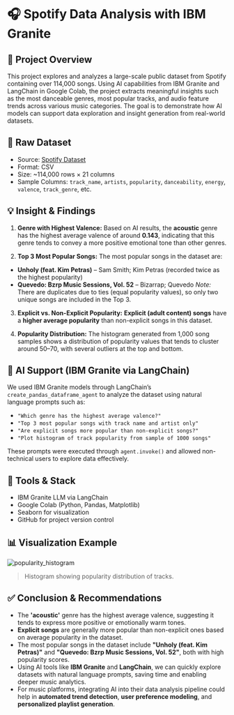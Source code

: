 # 🎧 Spotify Data Analysis with IBM Granite

## 🧠 Project Overview

This project explores and analyzes a large-scale public dataset from Spotify containing over 114,000 songs. Using AI capabilities from IBM Granite and LangChain in Google Colab, the project extracts meaningful insights such as the most danceable genres, most popular tracks, and audio feature trends across various music categories. The goal is to demonstrate how AI models can support data exploration and insight generation from real-world datasets.

## 📂 Raw Dataset

- Source: [Spotify Dataset](https://www.kaggle.com/datasets/maharshipandya/-spotify-tracks-dataset)
- Format: CSV
- Size: ~114,000 rows × 21 columns
- Sample Columns: `track_name`, `artists`, `popularity`, `danceability`, `energy`, `valence`, `track_genre`, etc.

## 💡 Insight & Findings

1. **Genre with Highest Valence:**
Based on AI results, the **acoustic** genre has the highest average valence of around **0.143**, indicating that this genre tends to convey a more positive emotional tone than other genres.

2. **Top 3 Most Popular Songs:**
The most popular songs in the dataset are:
- **Unholy (feat. Kim Petras)** – Sam Smith; Kim Petras (recorded twice as the highest popularity)
- **Quevedo: Bzrp Music Sessions, Vol. 52** – Bizarrap; Quevedo
*Note:* There are duplicates due to ties (equal popularity values), so only two unique songs are included in the Top 3.

3. **Explicit vs. Non-Explicit Popularity:**
**Explicit (adult content) songs** have a **higher average popularity** than non-explicit songs in this dataset.

4. **Popularity Distribution:**
The histogram generated from 1,000 song samples shows a distribution of popularity values that tends to cluster around 50–70, with several outliers at the top and bottom.


## 🤖 AI Support (IBM Granite via LangChain)

We used IBM Granite models through LangChain’s `create_pandas_dataframe_agent` to analyze the dataset using natural language prompts such as:

- `"Which genre has the highest average valence?"`
- `"Top 3 most popular songs with track name and artist only"`
- `"Are explicit songs more popular than non-explicit songs?"`
- `"Plot histogram of track popularity from sample of 1000 songs"`

These prompts were executed through `agent.invoke()` and allowed non-technical users to explore data effectively.

## 🧪 Tools & Stack

- IBM Granite LLM via LangChain
- Google Colab (Python, Pandas, Matplotlib)
- Seaborn for visualization
- GitHub for project version control

## 📊 Visualization Example

![popularity_histogram](https://drive.google.com/file/d/1yiMkDt9V2RAYev9DP_syDcq1vJS1eB4c/view?usp=drive_link)

> Histogram showing popularity distribution of tracks.

## ✅ Conclusion & Recommendations

- The **'acoustic'** genre has the highest average valence, suggesting it tends to express more positive or emotionally warm tones.
- **Explicit songs** are generally more popular than non-explicit ones based on average popularity in the dataset.
- The most popular songs in the dataset include **"Unholy (feat. Kim Petras)"** and **"Quevedo: Bzrp Music Sessions, Vol. 52"**, both with high popularity scores.
- Using AI tools like **IBM Granite** and **LangChain**, we can quickly explore datasets with natural language prompts, saving time and enabling deeper music analytics.
- For music platforms, integrating AI into their data analysis pipeline could help in **automated trend detection**, **user preference modeling**, and **personalized playlist generation**.
